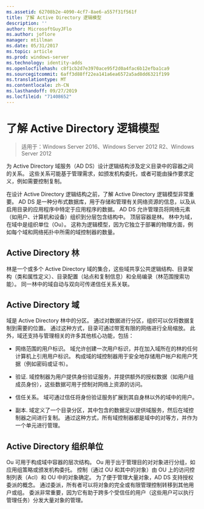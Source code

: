 ```yaml
---
ms.assetid: 62708b2e-4090-4cf7-8ae6-a557f31f561f
title: 了解 Active Directory 逻辑模型
description: ''
author: MicrosoftGuyJFlo
ms.author: joflore
manager: mtillman
ms.date: 05/31/2017
ms.topic: article
ms.prod: windows-server
ms.technology: identity-adds
ms.openlocfilehash: c8f1cb2d7e3970ace95f2d0a4fac6b12efba1ca9
ms.sourcegitcommit: 6aff3d88ff22ea141a6ea6572a5ad8dd6321f199
ms.translationtype: MT
ms.contentlocale: zh-CN
ms.lasthandoff: 09/27/2019
ms.locfileid: "71408652"
---
```

# <a name="understanding-the-active-directory-logical-model"></a>了解 Active Directory 逻辑模型

>适用于：Windows Server 2016、Windows Server 2012 R2、Windows Server 2012

为 Active Directory 域服务（AD DS）设计逻辑结构涉及定义目录中的容器之间的关系。 这些关系可能基于管理需求，如颁发机构委托，或者可能由操作要求定义，例如需要控制复制。  
  
在设计 Active Directory 逻辑结构之前，了解 Active Directory 逻辑模型非常重要。 AD DS 是一种分布式数据库，用于存储和管理有关网络资源的信息，以及从启用目录的应用程序中特定于应用程序的数据。 AD DS 允许管理员将网络元素（如用户、计算机和设备）组织到分层包含结构中。 顶层容器是林。 林中为域，在域中是组织单位（Ou）。 这称为逻辑模型，因为它独立于部署的物理方面，例如每个域和网络拓扑中所需的域控制器的数量。  
  
## <a name="active-directory-forest"></a>Active Directory 林  
林是一个或多个 Active Directory 域的集合，这些域共享公共逻辑结构、目录架构（类和属性定义）、目录配置（站点和复制信息）和全局编录（林范围搜索功能）。 同一林中的域自动与双向可传递信任关系关联。  
  
## <a name="active-directory-domain"></a>Active Directory 域  
域是 Active Directory 林中的分区。 通过对数据进行分区，组织可以仅将数据复制到需要的位置。 通过这种方式，目录可通过带宽有限的网络进行全局缩放。 此外，域还支持与管理相关的许多其他核心功能，包括：  
  
-   网络范围的用户标识。 域允许创建一次用户标识，并在加入域所在的林的任何计算机上引用用户标识。 构成域的域控制器用于安全地存储用户帐户和用户凭据（例如密码或证书）。  
  
-   验证. 域控制器为用户提供身份验证服务，并提供额外的授权数据（如用户组成员身份），这些数据可用于控制对网络上资源的访问。  
  
-   信任关系。 域可通过信任将身份验证服务扩展到其自身林以外的域中的用户。  
  
-   副本. 域定义了一个目录分区，其中包含的数据足以提供域服务，然后在域控制器之间进行复制。 通过这种方式，所有域控制器都是域中的对等方，并作为一个单元进行管理。  
  
## <a name="active-directory-organizational-units"></a>Active Directory 组织单位  
Ou 可用于构成域中容器的层次结构。 Ou 用于出于管理目的对对象进行分组，如应用组策略或颁发机构委托。 控制（通过 OU 和其中的对象）由 OU 上的访问控制列表（Acl）和 OU 中的对象确定。 为了便于管理大量对象，AD DS 支持授权委派的概念。 通过委派，所有者可以将对象的完全或有限管理控制转移到其他用户或组。 委派非常重要，因为它有助于跨多个受信任的用户（这些用户可以执行管理任务）分发大量对象的管理。  
  


